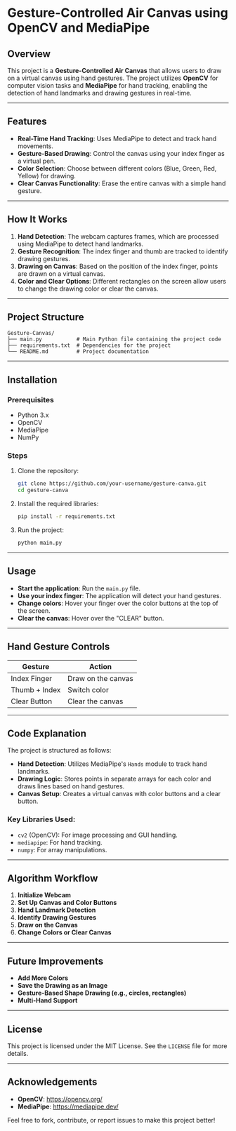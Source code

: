 # Gesture-Controlled Air Canvas using OpenCV and MediaPipe

## Overview
This project is a **Gesture-Controlled Air Canvas** that allows users to draw on a virtual canvas using hand gestures. The project utilizes **OpenCV** for computer vision tasks and **MediaPipe** for hand tracking, enabling the detection of hand landmarks and drawing gestures in real-time.

---

## Features
- **Real-Time Hand Tracking**: Uses MediaPipe to detect and track hand movements.
- **Gesture-Based Drawing**: Control the canvas using your index finger as a virtual pen.
- **Color Selection**: Choose between different colors (Blue, Green, Red, Yellow) for drawing.
- **Clear Canvas Functionality**: Erase the entire canvas with a simple hand gesture.

---

## How It Works
1. **Hand Detection**: The webcam captures frames, which are processed using MediaPipe to detect hand landmarks.
2. **Gesture Recognition**: The index finger and thumb are tracked to identify drawing gestures.
3. **Drawing on Canvas**: Based on the position of the index finger, points are drawn on a virtual canvas.
4. **Color and Clear Options**: Different rectangles on the screen allow users to change the drawing color or clear the canvas.

---

## Project Structure
```
Gesture-Canvas/
├── main.py           # Main Python file containing the project code
├── requirements.txt  # Dependencies for the project
└── README.md         # Project documentation
```

---

## Installation
### Prerequisites
- Python 3.x
- OpenCV
- MediaPipe
- NumPy

### Steps
1. Clone the repository:
   ```bash
   git clone https://github.com/your-username/gesture-canva.git
   cd gesture-canva
   ```

2. Install the required libraries:
   ```bash
   pip install -r requirements.txt
   ```

3. Run the project:
   ```bash
   python main.py
   ```

---

## Usage
- **Start the application**: Run the `main.py` file.
- **Use your index finger**: The application will detect your hand gestures.
- **Change colors**: Hover your finger over the color buttons at the top of the screen.
- **Clear the canvas**: Hover over the "CLEAR" button.

---

## Hand Gesture Controls
| Gesture       | Action                |
|---------------|-----------------------|
| Index Finger  | Draw on the canvas     |
| Thumb + Index | Switch color           |
| Clear Button  | Clear the canvas       |

---

## Code Explanation
The project is structured as follows:
- **Hand Detection**: Utilizes MediaPipe's `Hands` module to track hand landmarks.
- **Drawing Logic**: Stores points in separate arrays for each color and draws lines based on hand gestures.
- **Canvas Setup**: Creates a virtual canvas with color buttons and a clear button.

### Key Libraries Used:
- `cv2` (OpenCV): For image processing and GUI handling.
- `mediapipe`: For hand tracking.
- `numpy`: For array manipulations.

---

## Algorithm Workflow
1. **Initialize Webcam**
2. **Set Up Canvas and Color Buttons**
3. **Hand Landmark Detection**
4. **Identify Drawing Gestures**
5. **Draw on the Canvas**
6. **Change Colors or Clear Canvas**

---

## Future Improvements
- **Add More Colors**
- **Save the Drawing as an Image**
- **Gesture-Based Shape Drawing (e.g., circles, rectangles)**
- **Multi-Hand Support**

---

## License
This project is licensed under the MIT License. See the `LICENSE` file for more details.

---

## Acknowledgements
- **OpenCV**: https://opencv.org/
- **MediaPipe**: https://mediapipe.dev/

Feel free to fork, contribute, or report issues to make this project better!
